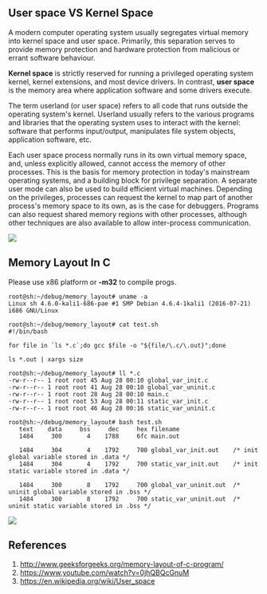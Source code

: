 
## User space VS Kernel Space

A modern computer operating system usually segregates virtual memory into kernel space and user space. Primarily, this separation serves to provide memory protection and hardware protection from malicious or errant software behaviour.

**Kernel space** is strictly reserved for running a privileged operating system kernel, kernel extensions, and most device drivers. In contrast, **user space** is the memory area where application software and some drivers execute.


The term userland (or user space) refers to all code that runs outside the operating system's kernel. Userland usually refers to the various programs and libraries that the operating system uses to interact with the kernel: software that performs input/output, manipulates file system objects, application software, etc.

Each user space process normally runs in its own virtual memory space, and, unless explicitly allowed, cannot access the memory of other processes. This is the basis for memory protection in today's mainstream operating systems, and a building block for privilege separation. A separate user mode can also be used to build efficient virtual machines. Depending on the privileges, processes can request the kernel to map part of another process's memory space to its own, as is the case for debuggers. Programs can also request shared memory regions with other processes, although other techniques are also available to allow inter-process communication.

![](https://user-images.githubusercontent.com/7352479/29762625-6fb2630e-8b9d-11e7-9c71-ea98dd4ec1e2.png)


## Memory Layout In C


Please use x86 platform or **-m32** to compile progs.

```
root@sh:~/debug/memory_layout# uname -a
Linux sh 4.6.0-kali1-686-pae #1 SMP Debian 4.6.4-1kali1 (2016-07-21) i686 GNU/Linux
```



```
root@sh:~/debug/memory_layout# cat test.sh
#!/bin/bash

for file in `ls *.c`;do gcc $file -o "${file/\.c/\.out}";done

ls *.out | xargs size
```

```
root@sh:~/debug/memory_layout# ll *.c
-rw-r--r-- 1 root root 45 Aug 28 00:10 global_var_init.c
-rw-r--r-- 1 root root 41 Aug 28 00:10 global_var_uninit.c
-rw-r--r-- 1 root root 28 Aug 28 00:10 main.c
-rw-r--r-- 1 root root 53 Aug 28 00:11 static_var_init.c
-rw-r--r-- 1 root root 46 Aug 28 00:16 static_var_uninit.c
```

```
root@sh:~/debug/memory_layout# bash test.sh
   text    data     bss     dec     hex filename
   1484     300       4    1788     6fc main.out

   1484     304       4    1792     700 global_var_init.out    /* init global variable stored in .data */
   1484     304       4    1792     700 static_var_init.out    /* init static variable stored in .data */

   1484     300       8    1792     700 global_var_uninit.out  /* uninit global variable stored in .bss */
   1484     300       8    1792     700 static_var_uninit.out  /* uninit static variable stored in .bss */
```

![](https://user-images.githubusercontent.com/7352479/29761999-145345da-8b9a-11e7-9cff-77509f499b20.png)


## References

1. http://www.geeksforgeeks.org/memory-layout-of-c-program/
2. https://www.youtube.com/watch?v=0jhQBQcGnuM
3. https://en.wikipedia.org/wiki/User_space
